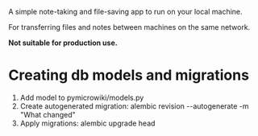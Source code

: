 A simple note-taking and file-saving app to run on your local machine.

For transferring files and notes between machines on the same network.

**Not suitable for production use.**

# Creating db models and migrations

1. Add model to pymicrowiki/models.py
2. Create autogenerated migration: alembic revision --autogenerate -m "What changed"
3. Apply migrations: alembic upgrade head
